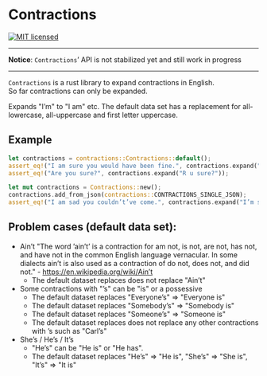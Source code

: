 
# Contractions

[![MIT licensed][mit-badge]][mit-url]

---

**Notice**: `Contractions`’ API is not stabilized yet and still work in progress

---

`Contractions` is a rust library to expand contractions in English.  
So far contractions can only be expanded.

Expands "I’m" to "I am" etc.
The default data set has a replacement for all-lowercase, all-uppercase and first letter uppercase.

## Example

```rust
let contractions = contractions::Contractions::default();
assert_eq!("I am sure you would have been fine.", contractions.expand("I’m sure you’d’ve been fine."));
assert_eq!("Are you sure?", contractions.expand("R u sure?"));
```

```rust
let mut contractions = Contractions::new();
contractions.add_from_json(contractions::CONTRACTIONS_SINGLE_JSON);
assert_eq!("I am sad you couldn’t’ve come.", contractions.expand("I’m sad you couldn’t’ve come."));
```

## Problem cases (default data set):
- Ain’t
  "The word ’ain’t’ is a contraction for am not, is not, are not, has not, and have not in the common English language vernacular. In some dialects ain’t is also used as a contraction of do not, does not, and did not." - https://en.wikipedia.org/wiki/Ain’t  
  - The default dataset replaces does not replace "Ain’t"
- Some contractions with "’s" can be "is" or a possessive
  - The default dataset replaces "Everyone’s" => "Everyone is"
  - The default dataset replaces "Somebody’s" => "Somebody is"
  - The default dataset replaces "Someone’s" => "Someone is"
  - The default dataset replaces does not replace any other contractions with ’s such as "Carl’s"
- She’s / He’s / It’s
  - "He’s" can be "He is" or "He has".
  - The default dataset replaces "He’s" => "He is", "She’s" => "She is", "It’s" => "It is"

[mit-url]: LICENSE
[mit-badge]: https://img.shields.io/badge/license-MIT-blue.svg
